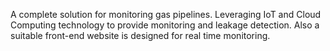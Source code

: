 A complete solution for monitoring gas pipelines. Leveraging IoT and Cloud Computing technology to provide monitoring and leakage detection. Also a suitable front-end website is designed for real time monitoring.
